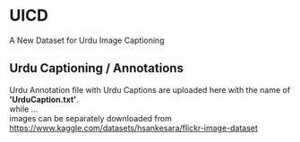 # UICD
A New Dataset for Urdu Image Captioning


## Urdu Captioning / Annotations
Urdu Annotation file with Urdu Captions are uploaded here with the name of <b>'UrduCaption.txt'</b>. <br>
while ... <br>
images can be separately downloaded from https://www.kaggle.com/datasets/hsankesara/flickr-image-dataset
